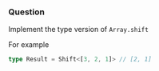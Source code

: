 ### Question

Implement the type version of ```Array.shift```

For example

```typescript
type Result = Shift<[3, 2, 1]> // [2, 1]
```
